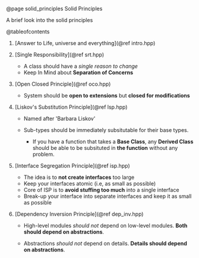@page solid_principles Solid Principles 

A brief look into the solid principles

@tableofcontents

1. [Answer to Life, universe and everything](@ref intro.hpp)

2. [Single Responsibility](@ref srt.hpp)

    * A class should have a *single reason to change*
    * Keep In Mind about **Separation of Concerns**

3. [Open Closed Principle](@ref oco.hpp)

    * System should be **open to extensions** but **closed for modifications**

4. [Liskov's Substitution Principle](@ref lsp.hpp)

    * Named after 'Barbara Liskov'
    * Sub-types should be immediately subsitutable for their base types.

        * If you have a function that takes a **Base Class**, any **Derived Class** should be able to be subsituted in **the function** without any problem.

5. [Interface Segregation Principle](@ref isp.hpp)
    * The idea is to **not create interfaces** too large
    * Keep your interfaces atomic (i.e, as small as possible)
    * Core of ISP is to **avoid stuffing too much** into a single interface
    * Break-up your interface into separate interfaces and keep it as small as possible

6. [Dependency Inversion Principle](@ref dep_inv.hpp)

    * High-level modules *should not* depend on low-level modules.
        **Both should depend on abstractions**.

    * Abstractions *should not* depend on details.
        **Details should depend on abstractions**.
